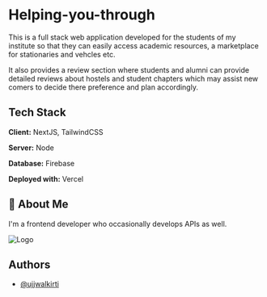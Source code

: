 
# Helping-you-through

This is a full stack web application developed for the students of my institute so that they can easily access academic resources, a marketplace for stationaries and vehcles etc.

It also provides a review section where students and alumni can provide detailed reviews about hostels and student chapters which may assist new comers to decide there preference and plan accordingly.




## Tech Stack

**Client:** NextJS, TailwindCSS

**Server:** Node

**Database:** Firebase

**Deployed with:** Vercel


## 🚀 About Me
I'm a frontend developer who occasionally develops APIs as well. 


![Logo](https://help-college-real.vercel.app/favicon.ico)


## Authors

- [@ujjwalkirti](https://github.com/ujjwalkirti)

